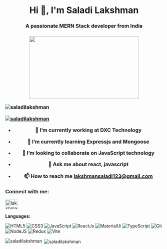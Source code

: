 <h1 align="center">Hi 👋, I'm Saladi Lakshman</h1>
<h3 align="center">A passionate MERN Stack developer from India</h3>
<h3 align="center">    <img src="https://www.mygo.ge/uploads/blog/1584023795.jpg" width="350px" height="200px" />

<p align="left"> <img src="https://komarev.com/ghpvc/?username=saladilakshman&label=Profile%20views&color=0e75b6&style=flat" alt="saladilakshman" /> </p>

<p align="left"> <a href="https://github.com/ryo-ma/github-profile-trophy"><img src="https://github-profile-trophy.vercel.app/?username=saladilakshman" alt="saladilakshman" /></a> </p>

- 🔭 I’m currently working at **DXC Technology**

- 🌱 I’m currently learning **Expressjs and Mongoose**

- 👯 I’m looking to collaborate on **JavaScript technology**

- 💬 Ask me about **react, javascript**

- 📫 How to reach me **lakshmansaladi123@gmail.com**

<h3 align="left">Connect with me:</h3>
<p align="left">
<a href="https://www.linkedin.com/public-profile/settings?trk=d_flagship3_profile_self_view_public_profile" target="blank">
<img align="center" src="https://raw.githubusercontent.com/rahuldkjain/github-profile-readme-generator/master/src/images/icons/Social/linked-in-alt.svg" alt="lakshman saladi" height="30" width="40" /></a>
</p>

**Languages:**  

![HTML5](https://img.shields.io/badge/html5-%23E34F26.svg?style=for-the-badge&logo=html5&logoColor=white) 
![CSS3](https://img.shields.io/badge/css3-%231572B6.svg?style=for-the-badge&logo=css3&logoColor=white) 
![JavaScript](https://img.shields.io/badge/javascript-%23323330.svg?style=for-the-badge&logo=javascript&logoColor=%23F7DF1E)
![ReactJs](https://img.shields.io/badge/react-%2320232a.svg?style=for-the-badge&logo=react&logoColor=%2361DAFB)
![MaterialUi](https://img.shields.io/badge/Material_UI-0081CB?style=for-the-badge&logo=material-ui&logoColor=white)
![TypeScript](https://img.shields.io/badge/typescript-%23007ACC.svg?style=for-the-badge&logo=typescript&logoColor=white)
![Git](https://img.shields.io/badge/git-%23D7D5C6.svg?style=for-the-badge&logo=git&logoColor=#E34F26) 
![NodeJS](https://img.shields.io/badge/node.js-6DA55F?style=for-the-badge&logo=node.js&logoColor=white)
![Redux](https://img.shields.io/badge/redux-%23593d88.svg?style=for-the-badge&logo=redux&logoColor=white)
![Vite](https://img.shields.io/badge/vite-%23646CFF.svg?style=for-the-badge&logo=vite&logoColor=blue)

<p><img align="left" src="https://github-readme-stats.vercel.app/api/top-langs?username=saladilakshman&show_icons=true&theme=tokyonight&locale=en&layout=compact" alt="saladilakshman" /></p>

<p>&nbsp;<img align="center" src="https://github-readme-stats.vercel.app/api?username=saladilakshman&show_icons=true&theme=tokyonight&locale=en" alt="saladilakshman" /></p>

